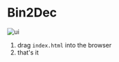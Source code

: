 # Bin2Dec

![ui](https://i.ibb.co/wy4VVGK/image.png)

1. drag `index.html` into the browser
2. that's it
